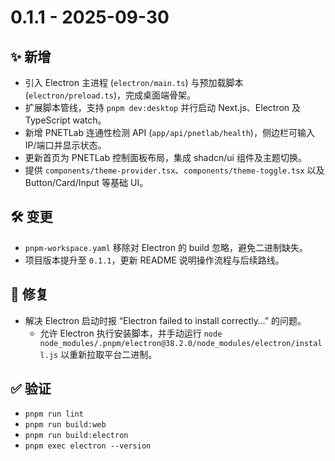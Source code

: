 # 0.1.1 - 2025-09-30

## ✨ 新增
- 引入 Electron 主进程 (`electron/main.ts`) 与预加载脚本 (`electron/preload.ts`)，完成桌面端骨架。
- 扩展脚本管线，支持 `pnpm dev:desktop` 并行启动 Next.js、Electron 及 TypeScript watch。
- 新增 PNETLab 连通性检测 API (`app/api/pnetlab/health`)，侧边栏可输入 IP/端口并显示状态。
- 更新首页为 PNETLab 控制面板布局，集成 shadcn/ui 组件及主题切换。
- 提供 `components/theme-provider.tsx`、`components/theme-toggle.tsx` 以及 Button/Card/Input 等基础 UI。

## 🛠️ 变更
- `pnpm-workspace.yaml` 移除对 Electron 的 build 忽略，避免二进制缺失。
- 项目版本提升至 `0.1.1`，更新 README 说明操作流程与后续路线。

## 🐞 修复
- 解决 Electron 启动时报 “Electron failed to install correctly…” 的问题。
  - 允许 Electron 执行安装脚本，并手动运行 `node node_modules/.pnpm/electron@38.2.0/node_modules/electron/install.js` 以重新拉取平台二进制。

## ✅ 验证
- `pnpm run lint`
- `pnpm run build:web`
- `pnpm run build:electron`
- `pnpm exec electron --version`
